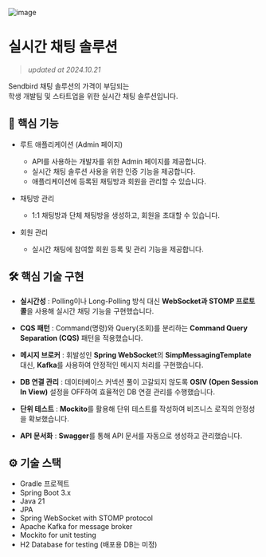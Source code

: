 ![image](https://github.com/user-attachments/assets/f3b2fccf-4922-4ee9-841a-c038c3da09bf)

# 실시간 채팅 솔루션
> _updated at 2024.10.21_

Sendbird 채팅 솔루션의 가격이 부담되는<br/>
학생 개발팀 및 스타트업을 위한 실시간 채팅 솔루션입니다.

## 📄 핵심 기능
- 루트 애플리케이션 (Admin 페이지)
  - API를 사용하는 개발자를 위한 Admin 페이지를 제공합니다.
  - 실시간 채팅 솔루션 사용을 위한 인증 기능을 제공합니다.
  - 애플리케이션에 등록된 채팅방과 회원을 관리할 수 있습니다.
    
- 채팅방 관리
  - 1:1 채팅방과 단체 채팅방을 생성하고, 회원을 초대할 수 있습니다.
    
- 회원 관리
  - 실시간 채팅에 참여할 회원 등록 및 관리 기능을 제공합니다.

## 🛠️ 핵심 기술 구현
- **실시간성** : Polling이나 Long-Polling 방식 대신 **WebSocket과 STOMP 프로토콜**을 사용해 실시간 채팅 기능을 구현했습니다.

- **CQS 패턴** : Command(명령)와 Query(조회)를 분리하는 **Command Query Separation (CQS)** 패턴을 적용했습니다.
- **메시지 브로커** : 휘발성인 **Spring WebSocket**의 **SimpMessagingTemplate** 대신, **Kafka**를 사용하여 안정적인 메시지 처리를 구현했습니다.
- **DB 연결 관리** : 데이터베이스 커넥션 풀이 고갈되지 않도록 **OSIV (Open Session In View)** 설정을 OFF하여 효율적인 DB 연결 관리를 수행했습니다.
- **단위 테스트** : **Mockito**를 활용해 단위 테스트를 작성하여 비즈니스 로직의 안정성을 확보했습니다.
- **API 문서화** : **Swagger**를 통해 API 문서를 자동으로 생성하고 관리했습니다.

## ⚙️ 기술 스택
- Gradle 프로젝트
- Spring Boot 3.x
- Java 21
- JPA
- Spring WebSocket with STOMP protocol
- Apache Kafka for message broker
- Mockito for unit testing
- H2 Database for testing (배포용 DB는 미정)
